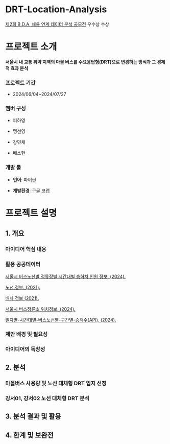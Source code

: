 # DRT-Location-Analysis
[제2회 B.D.A. 채용 연계 데이터 분석 공모전](https://cerulean-cord-e77.notion.site/2-B-D-A-9c6d89fccccf4ccf8079e5570d854a19) 우수상 수상



# 프로젝트 소개
**서울시 내 교통 취약 지역의 마을 버스를 수요응답형(DRT)으로 변경하는 방식과 그 경제적 효과 분석**
### 프로젝트 기간
* 2024/06/04~2024/07/27
### 멤버 구성
* 피하영

* 맹선영

* 강민채

* 배소현

### 개발 툴
* **언어**: 파이썬

* **개발환경**: 구글 코랩




# 프로젝트 설명

## 1. 개요
### 아이디어 핵심 내용
### 활용 공공데이터
[서울시 버스노선별 정류장별 시간대별 승하차 인원 정보. (2024).](https://data.seoul.go.kr/dataList/OA-12913/S/1/datasetView.do)

[노선 정보. (2021).](https://t-data.seoul.go.kr/dataprovide/trafficdataviewfile.do?data_id=53)

[배차 정보 (2021).](https://t-data.seoul.go.kr/dataprovide/trafficdataviewfile.do?data_id=72)

[서울시 버스정류소 위치정보. (2024).](https://data.seoul.go.kr/dataList/OA-15067/S/1/datasetView.do)

[일자별-시간대별-버스노선별-구간별-승객수(API). (2024).](https://t-data.seoul.go.kr/dataprovide/trafficdataviewopenapi.do?data_id=1025)
### 제안 배경 및 필요성
### 아이디어의 독창성


## 2. 분석
### 마을버스 사용량 및 노선 대체형 DRT 입지 선정
### 강서01, 강서02 노선 대체형 DRT 분석


## 3. 분석 결과 및 활용


## 4. 한계 및 보완전



